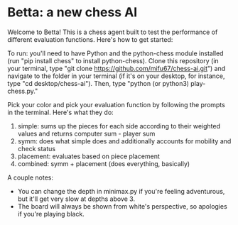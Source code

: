 # Betta: a new chess AI
Welcome to Betta! This is a chess agent built to test the performance of different evaluation functions. Here's how to get started:

To run: you'll need to have Python and the python-chess module installed (run "pip install chess" to install python-chess). Clone this repository (in your terminal, type "git clone https://github.com/mifu67/chess-ai.git") and navigate to the folder in your terminal (if it's on your desktop, for instance, type "cd desktop/chess-ai"). Then, type "python (or python3) play-chess.py."

Pick your color and pick your evaluation function by following the prompts in the terminal. Here's what they do:
1. simple: sums up the pieces for each side according to their weighted values and returns computer sum - player sum
2. symm: does what simple does and additionally accounts for mobility and check status
3. placement: evaluates based on piece placement
4. combined: symm + placement (does everything, basically)

A couple notes:
- You can change the depth in minimax.py if you're feeling adventurous, but it'll get very slow at depths above 3.
- The board will always be shown from white's perspective, so apologies if you're playing black.
